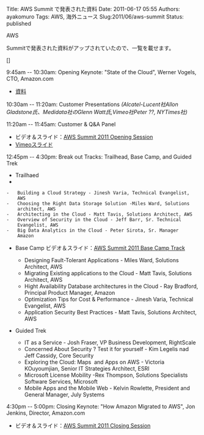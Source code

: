 Title: AWS Summit で発表された資料
Date: 2011-06-17 05:55
Authors: ayakomuro
Tags:  AWS, 海外ニュース
Slug:2011/06/aws-summit
Status: published

AWS

Summitで発表された資料がアップされていたので、一覧を載せます。  
  
[]  
  
9:45am -- 10:30am: Opening Keynote: "State of the Cloud", Werner Vogels,
CTO, Amazon.com  

-   [資料](https://s3.amazonaws.com/aws001/trailhead/OpeningKeynote_State_of_the_Cloud_Werner_Vogels_Keynote.pdf)

  
10:30am -- 11:20am: Customer Presentations *(*Alcatel-Lucent社Allon
Gladstone氏、Medidata社のGlenn Watt氏,Vimeo社Peter ??, NYTimes社*)*  
  
11:20am -- 11:45am: Customer & Q&A Panel  

-   ビデオ＆スライド：[AWS Summit 2011 Opening
    Session](http://psav.mediasite.com/mediasite/Viewer/?peid=dc1c4baff4434151b64df74a2f971b721d)
-   [Vimeoスライド](http://www.slideshare.net/ptrmcrthr/vimeo-ec2)

  
12:45pm -- 4:30pm: Break out Tracks: Trailhead, Base Camp, and Guided
Trek  

-   Trailhaed
-     

    -   Building a Cloud Strategy - Jinesh Varia, Technical Evangelist,
        AWS
    -   Choosing the Right Data Storage Solution -Miles Ward, Solutions
        architect, AWS
    -   Architecting in the Cloud - Matt Tavis, Solutions Architect, AWS
    -   Overview of Security in the Cloud - Jeff Barr, Sr. Technical
        Evangelist, AWS
    -   Big Data Analytics in the Cloud - Peter Sirota, Sr. Manager
        Amazon

      

-   Base Camp ビデオ＆スライド：[AWS Summit 2011 Base Camp
    Track](http://psav.mediasite.com/mediasite/Viewer/?peid=87ed740a7aa34339adbb5b1dc3237ef61d)  

    -   Designing Fault-Tolerant Applications - Miles Ward, Solutions
        Architect, AWS
    -   Migrating Existing applications to the Cloud - Matt Tavis,
        Solutions Architect, AWS
    -   Hight Availability Database architectures in the Cloud - Ray
        Bradford, Principal Product Manager, Amazon
    -   Optimization Tips for Cost & Performance - Jinesh Varia,
        Technical Evangelist, AWS
    -   Application Security Best Practices - Matt Tavis, Solutions
        Architect, AWS

      

-   Guided Trek  

    -   IT as a Service - Josh Fraser, VP Business Development,
        RightScale
    -   Concerned About Security ? Test it for yourself - Kim Legelis
        nad Jeff Cassidy, Core Security
    -   Exploring the Cloud: Maps  and Apps on AWS - Victoria
        KOuyoumjian, Senior IT Strategies Architect, ESRI
    -   Microsoft License Mobility -Rex Thompson, Solutions Specialists
        Software Services, Microsoft
    -   Mobile Apps and the Mobile Web - Kelvin Rowlette, President and
        General Manager, July Systems

      

  
4:30pm -- 5:00pm: Closing Keynote: "How Amazon Migrated to AWS", Jon
Jenkins, Director, Amazon.com  

-   ビデオ＆スライド：[AWS Summit 2011 Closing
    Session](http://psav.mediasite.com/mediasite/Viewer/?peid=7ab95f6a5d4a479fa512270356a1e8a81d)

  
 
